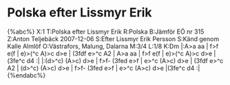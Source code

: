 # Polska efter Lissmyr Erik

{%abc%}
X:1
T:Polska efter Lissmyr Erik
R:Polska
B:Jämför EÖ nr 315
Z:Anton Teljebäck 2007-12-06
S:Efter Lissmyr Erik Persson
S:Känd genom Kalle Almlöf
O:Västrafors, Malung, Dalarna
M:3/4
L:1/8
K:Dm
|:A>a a<a g>a | f>f e<d e>(f | e)>(^c A)>c d>e | (3fdf e>^c A2 | 
A>a a<a g>a | f>f e<d e>(f | e)>(^c A)>c d>e |(3fe^c d4 :|
|:(d>^c) (A>c) d>e | f>f- (3fed e>f | e>^c (A>c) d>e | (3fdf e>^c A2 | 
(d>^c) (A>c) d>e | f>f- (3fed e>f | e>^c (A>c) d>e |(3fe^c d4 :|
{%endabc%}

